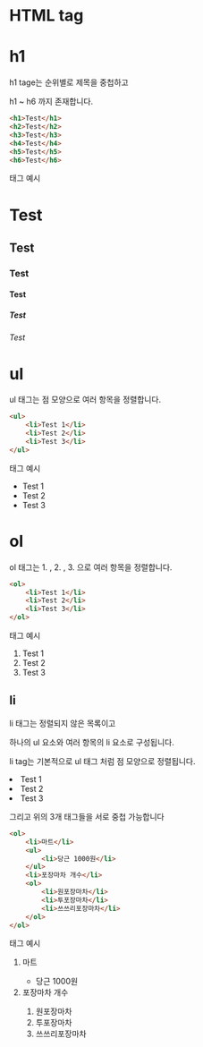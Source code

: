 # HTML tag

# h1

h1 tage는 순위별로 제목을 중첩하고

h1 ~ h6 까지 존재합니다.

```html
<h1>Test</h1>
<h2>Test</h2>
<h3>Test</h3>
<h4>Test</h4>
<h5>Test</h5>
<h6>Test</h6>
```

태그 예시

<h1>Test</h1>

<h2>Test</h2>

<h3>Test</h3>

<h4>Test</h4>

<h5>Test</h5>

<h6>Test</h6>

# ul

ul 태그는 점 모양으로 여러 항목을 정렬합니다.

```html
<ul>
    <li>Test 1</li>
    <li>Test 2</li>
    <li>Test 3</li>
</ul>
```

태그 예시

<ul>
    <li>Test 1</li>
    <li>Test 2</li>
    <li>Test 3</li>
</ul>

# ol

ol 태그는 1. , 2. , 3. 으로 여러 항목을 정렬합니다.

```html
<ol>
    <li>Test 1</li>
    <li>Test 2</li>
    <li>Test 3</li>
</ol>
```

태그 예시

<ol>
    <li>Test 1</li>
    <li>Test 2</li>
    <li>Test 3</li>
</ol>

## li

li 태그는 정렬되지 않은 목록이고

하나의 ul 요소와 여러 항목의 li 요소로 구성됩니다.

li tag는 기본적으로 ul 태그 처럼 점 모양으로 정렬됩니다.

<li>Test 1</li>
<li>Test 2</li>
<li>Test 3</li>

그리고 위의 3개 태그들을 서로 중첩 가능합니다

```html
<ol>
    <li>마트</li>
    <ul>
        <li>당근 1000원</li>
    </ul>
    <li>포장마차 개수</li>
    <ol>
        <li>원포장마차</li>
        <li>투포장마차</li>
        <li>쓰쓰리포장마차</li>
    </ol>
</ol>
```

태그 예시

<ol>
    <li>마트</li>
    <ul>
        <li>당근 1000원</li>
    </ul>
    <li>포장마차 개수</li>
    <ol>
        <li>원포장마차</li>
        <li>투포장마차</li>
        <li>쓰쓰리포장마차</li>
    </ol>
</ol>